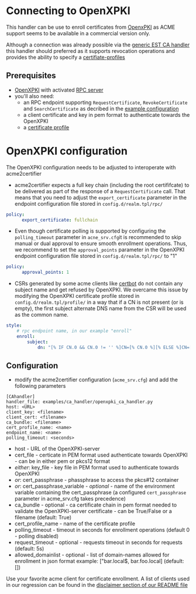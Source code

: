 <!-- markdownlint-disable  MD013 -->
<!-- wiki-title CA handler for OpenXPKI -->
# Connecting to OpenXPKI

This handler can be use to enroll certificates from [OpenxPKI](https://www.openxpki.org/) as ACME support seems to be available in a commercial version only.

Although a connection was already possible via the [generic EST CA handler](est.md) this handler should preferred as it supports revocation operations and provides the ability to specify a [certifiate-profiles](https://openxpki.readthedocs.io/en/develop/reference/configuration/profile.html)

## Prerequisites

- [OpenXPKI](https://www.openxpki.org/) with activated [RPC server](https://openxpki.readthedocs.io/en/develop/subsystems/rpc.html)
- you'll also need:
  - an RPC endpoint supporting `RequestCertificate`, `RevokeCertificate` and `SearchCertificate` as decribed in the [example configuration](https://github.com/openxpki/openxpki-config/blob/community/rpc/enroll.conf)
  - a client certificate and key in pem format to authenticate towards the OpenXPKI
  - a [certificate profile](https://openxpki.readthedocs.io/en/develop/reference/configuration/profile.html)

# OpenXPKI configuration

The OpenXPKI configuration needs to be adjusted to interoperate with acme2certifier

- acme2certifier expects a full key chain (including the root certififcate) to be delivered as part of the response of a `RequestCertificate` call.  That means that you need to adjust the `export_certificate` parameter in the endpoint configuration file stored in `config.d/realm.tpl/rpc/`

```yaml
policy:
      export_certificate: fullchain
```

- Even though certificate polling is supported by configuring the `polling_timeout` parameter in `acne_srv.cfg`it is recommended to skip manual or dual approval to ensure smooth enrollment operations.  Thus, we recommend to set the `approval_points` parameter in the OpenXPKI endpoint configuration file stored in `config.d/realm.tpl/rpc/` to "1"

```yaml
policy:
      approval_points: 1
```

- CSRs generated by some acme clients like [certbot](https://certbot.eff.org/) do not contain any subject name and get refused by OpenXPKI. We overcame this issue by modifying the OpenXPKI certificate profile stored in `config.d/realm.tpl/profile/` in a way that if a CN is not present (or is empty), the first subject alternate DNS name from the CSR will be used as the common name.

```yaml
style:
    # rpc endpoint name, in our example "enroll"
    enroll:
        subject:
            dn: "[% IF CN.0 && CN.0 != '' %]CN=[% CN.0 %][% ELSE %]CN=[% SAN_DNS.0 %][% END %]"
```

## Configuration

- modify the acme2certifier configuration (`acme_srv.cfg`) and add the following parameters

```config
[CAhandler]
handler_file: examples/ca_handler/openxpki_ca_handler.py
host: <URL>
client_key: <filename>
client_cert: <filename>
ca_bundle: <filename>
cert_profile_name: <name>
endpoint_name: <name>
polling_timeout: <seconds>
```

- host - URL of the OpenXPKI-server
- cert_file - certicate in PEM format used authenticate towards OpenXPKI - can be in either pem or pkcs12 format
- _either_: key_file - key file in PEM format used to authenticate towards OpenXPKI
- _or_: cert_passphrase - phassphrase to access the pkcs#12 container
- _or_: cert_passphrase_variable - *optional* - name of the environment variable containing the cert_passphrase (a configured `cert_passphrase` parameter in acme_srv.cfg takes precedence)
- ca_bundle - optional - ca certificate chain in pem format needed to validate the OpenXPKI-server certificate - can be True/False or a filename (default: True)
- cert_profile_name - name of the certificate profile
- polling_timeout - timeout in seconds for enrollment operations (default 0 - polling disabled)
- request_timeout - optional - requests timeout in seconds for requests (default: 5s)
- allowed_domainlist - optional - list of domain-names allowed for enrollment in json format example: ["bar.local$, bar.foo.local] (default: [])

Use your favorite acme client for certificate enrollment. A list of clients used in our regression can be found in the [disclaimer section of our README file](../README.md)
